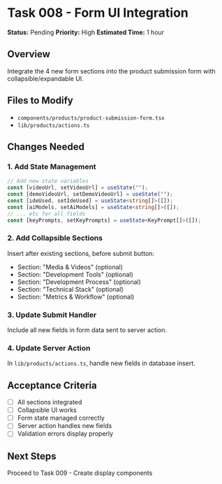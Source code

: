 # Task 008 - Form UI Integration

**Status:** Pending
**Priority:** High
**Estimated Time:** 1 hour

## Overview
Integrate the 4 new form sections into the product submission form with collapsible/expandable UI.

## Files to Modify
- `components/products/product-submission-form.tsx`
- `lib/products/actions.ts`

## Changes Needed

### 1. Add State Management
```typescript
// Add new state variables
const [videoUrl, setVideoUrl] = useState("");
const [demoVideoUrl, setDemoVideoUrl] = useState("");
const [ideUsed, setIdeUsed] = useState<string[]>([]);
const [aiModels, setAiModels] = useState<string[]>([]);
// ... etc for all fields
const [keyPrompts, setKeyPrompts] = useState<KeyPrompt[]>([]);
```

### 2. Add Collapsible Sections
Insert after existing sections, before submit button:

- Section: "Media & Videos" (optional)
- Section: "Development Tools" (optional)
- Section: "Development Process" (optional)
- Section: "Technical Stack" (optional)
- Section: "Metrics & Workflow" (optional)

### 3. Update Submit Handler
Include all new fields in form data sent to server action.

### 4. Update Server Action
In `lib/products/actions.ts`, handle new fields in database insert.

## Acceptance Criteria
- [ ] All sections integrated
- [ ] Collapsible UI works
- [ ] Form state managed correctly
- [ ] Server action handles new fields
- [ ] Validation errors display properly

## Next Steps
Proceed to Task 009 - Create display components
